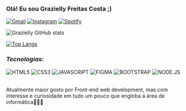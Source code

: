 ### Olá! Eu sou Grazielly Freitas Costa ;)

[![Gmail](https://img.shields.io/badge/Gmail-D14836?style=for-the-badge&logo=gmail&logoColor=white)](https://graziellycosta396@gmail.com)
[![Instagram](https://img.shields.io/badge/Instagram-E4405F?style=for-the-badge&logo=instagram&logoColor=white)](https://instagram.com/fgrazielly301?igshid=MWM2YjbjM2Q=)
[![Spotify](https://img.shields.io/badge/Spotify-1ED760?&style=for-the-badge&logo=spotify&logoColor=white)](https://open.spotify.com/playlist/79U6pI6s9PyuTBWMXZwgnB?si=39b2dc3b2ac441e4)

![Grazielly GitHub stats](https://github-readme-stats.vercel.app/api?username=GraZielly002&show_icons=true&theme=radical)

[![Top Langs](https://github-readme-stats.vercel.app/api/top-langs/?username=GraZielly002&layout=compact&theme=radical)](https://github.com/GraZielly002/github-readme-stats)

### ***Tecnologias:***
<div style="display: inline_block">
 <img aling="center" alt="HTML5" src="https://img.shields.io/badge/HTML-239120?style=for-the-badge&logo=html5&logoColor=white"/>
 <img aling="center" alt="CSS3" src="https://img.shields.io/badge/CSS3-1572B6?style=for-the-badge&logo=css3&logoColor=white"/>
 <img aling="center" alt="JAVASCRIPT" src="https://img.shields.io/badge/JavaScript-F7DF1E?style=for-the-badge&logo=javascript&logoColor=black"/>
 <img aling="center" alt="FIGMA" src="https://img.shields.io/badge/Figma-F24E1E?style=for-the-badge&logo=figma&logoColor=white"/>
 <img aling="center" alt="BOOTSTRAP" src="https://img.shields.io/badge/Bootstrap-563D7C?style=for-the-badge&logo=bootstrap&logoColor=white"/>
 <img aling="center" alt="NODE.JS" src="https://img.shields.io/badge/Node.js-43853D?style=for-the-badge&logo=node.js&logoColor=white"/>
</div><br/>

Atualmente maior gosto por Front-end web development, mas com interesse e curiosidade em tudo um pouco que engloba a área de informática👩🏾‍💻
